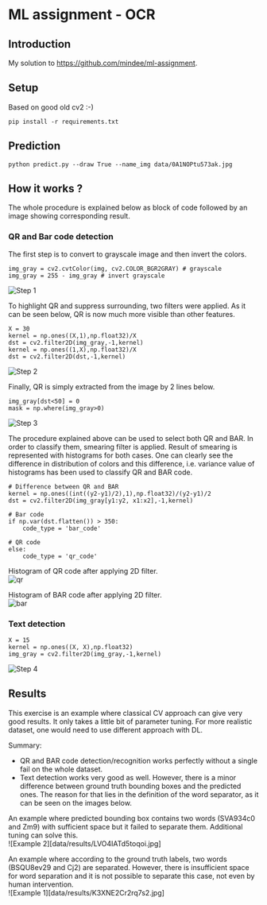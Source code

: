 # ML assignment - OCR

## Introduction

My solution to https://github.com/mindee/ml-assignment.


## Setup

Based on good old cv2 :-)
```
pip install -r requirements.txt
```


## Prediction

```
python predict.py --draw True --name_img data/0A1NOPtu573ak.jpg
```


## How it works ?

The whole procedure is explained below as block of code followed by an image showing corresponding result.


### QR and Bar code detection


The first step is to convert to grayscale image and then invert the colors.
```
img_gray = cv2.cvtColor(img, cv2.COLOR_BGR2GRAY) # grayscale
img_gray = 255 - img_gray # invert grayscale
```
![Step 1](data/steps/step1.jpg)

To highlight QR and suppress surrounding, two filters were applied.
As it can be seen below, QR is now much more visible than other features.
```
X = 30
kernel = np.ones((X,1),np.float32)/X
dst = cv2.filter2D(img_gray,-1,kernel)
kernel = np.ones((1,X),np.float32)/X
dst = cv2.filter2D(dst,-1,kernel)
```
![Step 2](data/steps/step2.jpg)


Finally, QR is simply extracted from the image by 2 lines below.
```
img_gray[dst<50] = 0
mask = np.where(img_gray>0)
```
![Step 3](data/steps/step3.jpg)

The procedure explained above can be used to select both QR and BAR. In order to classify them,
smearing filter is applied. Result of smearing is represented with histograms for both cases.
One can clearly see the difference in distribution of colors and this difference, i.e. variance value of histograms has been used to classify QR and BAR code.

```
# Difference between QR and BAR
kernel = np.ones((int((y2-y1)/2),1),np.float32)/(y2-y1)/2
dst = cv2.filter2D(img_gray[y1:y2, x1:x2],-1,kernel) 

# Bar code
if np.var(dst.flatten()) > 350:
    code_type = 'bar_code'

# QR code
else:
    code_type = 'qr_code'
```
Histogram of QR code after applying 2D filter.   
![qr](data/steps/qr.png)

Histogram of BAR code after applying 2D filter.  
![bar](data/steps/bar.png)


### Text detection

```
X = 15
kernel = np.ones((X, X),np.float32)
img_gray = cv2.filter2D(img_gray,-1,kernel)
```

![Step 4](data/steps/step4.jpg)


## Results

This exercise is an example where classical CV approach can give very good results. It only takes a little bit of parameter tuning. For more realistic dataset, one would need to use different approach with DL.
 
Summary:
- QR and BAR code detection/recognition works perfectly without a single fail on the whole dataset.  
- Text detection works very good as well. However, there is a minor difference between
ground truth bounding boxes and the predicted ones. The reason for that lies in the definition
of the word separator, as it can be seen on the images below. 

An example where predicted bounding box contains two words (SVA934c0 and Zm9) with sufficient space but it failed to separate them. Additional tuning can solve this.   
![Example 2][data/results/LVO4IATd5toqoi.jpg]

An example where according to the ground truth labels, two words (BSQU8ev29 and Cj2) are separated. However, there is insufficient space for word separation and it is not possible to separate this case, not even by human intervention.  
![Example 1][data/results/K3XNE2Cr2rq7s2.jpg]